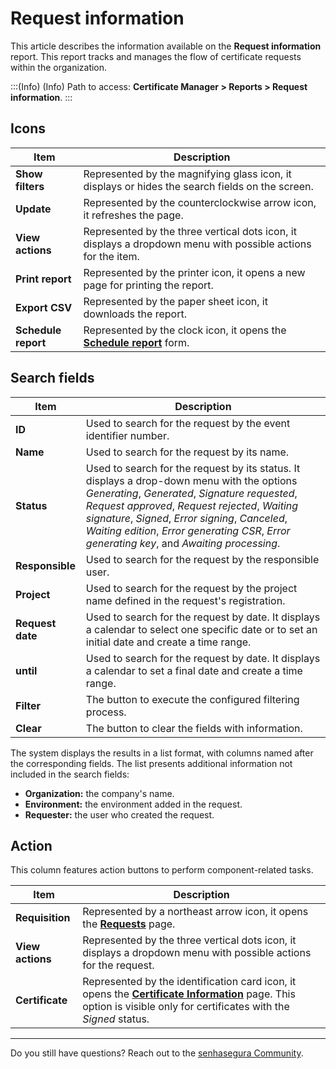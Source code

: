 # Request information

This article describes the information available on the **Request information** report. This report tracks and manages the flow of certificate requests within the organization.

<!-- Fix callout -->
:::(Info) (Info)
Path to access: **Certificate Manager > Reports > Request information**.
:::

## Icons

<!-- Fix link -->
| Item | Description |
| --- | --- |
|**Show filters**|Represented by the magnifying glass icon, it displays or hides the search fields on the screen.|
|**Update**|Represented by the counterclockwise arrow icon, it refreshes the page.|
|**View actions**|Represented by the three vertical dots icon, it displays a dropdown menu with possible actions for the item.|
|**Print report**|Represented by the printer icon, it opens a new page for printing the report.|
|**Export CSV**|Represented by the paper sheet icon, it downloads the report.|
|**Schedule report**|Represented by the clock icon, it opens the [**Schedule report**](/v3-33/docs/general-information-how-to-issue-download-and-schedule-device-reports) form.|

##  Search fields

| Item | Description |
| --- | --- |
| **ID** |Used to search for the request by the event identifier number.|
| **Name** |Used to search for the request by its name.|
| **Status** |Used to search for the request by its status. It displays a drop-down menu with the options *Generating*, *Generated*, *Signature requested*, *Request approved*, *Request rejected*, *Waiting signature*, *Signed*, *Error signing*, *Canceled*, *Waiting edition*, *Error generating CSR*, *Error generating key*, and *Awaiting processing*.|
| **Responsible** |Used to search for the request by the responsible user.|
| **Project** |Used to search for the request by the project name defined in the request's registration.|
| **Request date** |Used to search for the request by date. It displays a calendar to select one specific date or to set an initial date and create a time range.|
| **until** |Used to search for the request by date. It displays a calendar to set a final date and create a time range.|
|**Filter**|The button to execute the configured filtering process.|
|**Clear**|The button to clear the fields with information.|

The system displays the results in a list format, with columns named after the corresponding fields. The list presents additional information not included in the search fields:

- **Organization:** the company's name.
- **Environment:** the environment added in the request.
- **Requester:** the user who created the request.

## Action

This column features action buttons to perform component-related tasks.

<!-- Fix link -->
| Item | Description |
|---|---|
| **Requisition** |Represented by a northeast arrow icon, it opens the **[Requests](/v3-33/docs/certificate-manager-reference-certificate-requests)** page.|
|**View actions**|Represented by the three vertical dots icon, it displays a dropdown menu with possible actions for the request.|
| **Certificate** |Represented by the identification card icon, it opens the **[Certificate Information](/v3-33/docs/certificate-manager-certificate-information)** page. This option is visible only for certificates with the *Signed* status.|

---

Do you still have questions? Reach out to the [senhasegura Community](https://community.senhasegura.io/).
